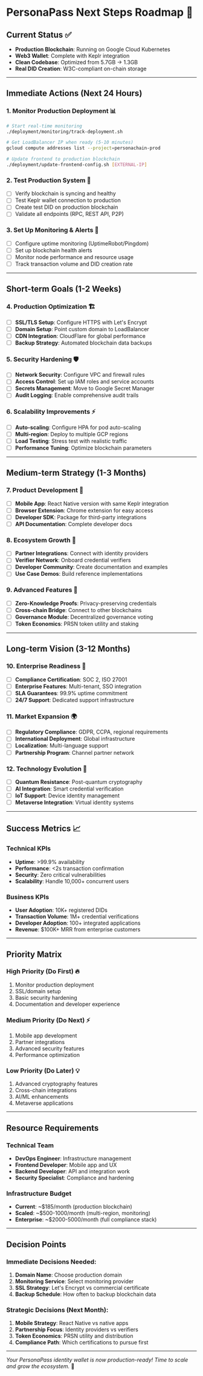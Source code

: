 # PersonaPass Next Steps Roadmap 🚀

## Current Status ✅
- **Production Blockchain**: Running on Google Cloud Kubernetes
- **Web3 Wallet**: Complete with Keplr integration
- **Clean Codebase**: Optimized from 5.7GB → 1.3GB
- **Real DID Creation**: W3C-compliant on-chain storage

---

## Immediate Actions (Next 24 Hours)

### 1. Monitor Production Deployment 📊
```bash
# Start real-time monitoring
./deployment/monitoring/track-deployment.sh

# Get LoadBalancer IP when ready (5-10 minutes)
gcloud compute addresses list --project=personachain-prod

# Update frontend to production blockchain
./deployment/update-frontend-config.sh [EXTERNAL-IP]
```

### 2. Test Production System 🧪
- [ ] Verify blockchain is syncing and healthy
- [ ] Test Keplr wallet connection to production
- [ ] Create test DID on production blockchain
- [ ] Validate all endpoints (RPC, REST API, P2P)

### 3. Set Up Monitoring & Alerts 🔔
- [ ] Configure uptime monitoring (UptimeRobot/Pingdom)
- [ ] Set up blockchain health alerts
- [ ] Monitor node performance and resource usage
- [ ] Track transaction volume and DID creation rate

---

## Short-term Goals (1-2 Weeks)

### 4. Production Optimization 🏗️
- [ ] **SSL/TLS Setup**: Configure HTTPS with Let's Encrypt
- [ ] **Domain Setup**: Point custom domain to LoadBalancer
- [ ] **CDN Integration**: CloudFlare for global performance
- [ ] **Backup Strategy**: Automated blockchain data backups

### 5. Security Hardening 🛡️
- [ ] **Network Security**: Configure VPC and firewall rules
- [ ] **Access Control**: Set up IAM roles and service accounts
- [ ] **Secrets Management**: Move to Google Secret Manager
- [ ] **Audit Logging**: Enable comprehensive audit trails

### 6. Scalability Improvements ⚡
- [ ] **Auto-scaling**: Configure HPA for pod auto-scaling
- [ ] **Multi-region**: Deploy to multiple GCP regions
- [ ] **Load Testing**: Stress test with realistic traffic
- [ ] **Performance Tuning**: Optimize blockchain parameters

---

## Medium-term Strategy (1-3 Months)

### 7. Product Development 🎯
- [ ] **Mobile App**: React Native version with same Keplr integration
- [ ] **Browser Extension**: Chrome extension for easy access
- [ ] **Developer SDK**: Package for third-party integrations
- [ ] **API Documentation**: Complete developer docs

### 8. Ecosystem Growth 🌱
- [ ] **Partner Integrations**: Connect with identity providers
- [ ] **Verifier Network**: Onboard credential verifiers
- [ ] **Developer Community**: Create documentation and examples
- [ ] **Use Case Demos**: Build reference implementations

### 9. Advanced Features 🔬
- [ ] **Zero-Knowledge Proofs**: Privacy-preserving credentials
- [ ] **Cross-chain Bridge**: Connect to other blockchains
- [ ] **Governance Module**: Decentralized governance voting
- [ ] **Token Economics**: PRSN token utility and staking

---

## Long-term Vision (3-12 Months)

### 10. Enterprise Readiness 🏢
- [ ] **Compliance Certification**: SOC 2, ISO 27001
- [ ] **Enterprise Features**: Multi-tenant, SSO integration
- [ ] **SLA Guarantees**: 99.9% uptime commitment
- [ ] **24/7 Support**: Dedicated support infrastructure

### 11. Market Expansion 🌍
- [ ] **Regulatory Compliance**: GDPR, CCPA, regional requirements
- [ ] **International Deployment**: Global infrastructure
- [ ] **Localization**: Multi-language support
- [ ] **Partnership Program**: Channel partner network

### 12. Technology Evolution 🔮
- [ ] **Quantum Resistance**: Post-quantum cryptography
- [ ] **AI Integration**: Smart credential verification
- [ ] **IoT Support**: Device identity management
- [ ] **Metaverse Integration**: Virtual identity systems

---

## Success Metrics 📈

### Technical KPIs
- **Uptime**: >99.9% availability
- **Performance**: <2s transaction confirmation
- **Security**: Zero critical vulnerabilities
- **Scalability**: Handle 10,000+ concurrent users

### Business KPIs
- **User Adoption**: 10K+ registered DIDs
- **Transaction Volume**: 1M+ credential verifications
- **Developer Adoption**: 100+ integrated applications
- **Revenue**: $100K+ MRR from enterprise customers

---

## Priority Matrix

### High Priority (Do First) 🔥
1. Monitor production deployment
2. SSL/domain setup
3. Basic security hardening
4. Documentation and developer experience

### Medium Priority (Do Next) ⚡
1. Mobile app development
2. Partner integrations
3. Advanced security features
4. Performance optimization

### Low Priority (Do Later) 💡
1. Advanced cryptography features
2. Cross-chain integrations
3. AI/ML enhancements
4. Metaverse applications

---

## Resource Requirements

### Technical Team
- **DevOps Engineer**: Infrastructure management
- **Frontend Developer**: Mobile app and UX
- **Backend Developer**: API and integration work
- **Security Specialist**: Compliance and hardening

### Infrastructure Budget
- **Current**: ~$185/month (production blockchain)
- **Scaled**: ~$500-1000/month (multi-region, monitoring)
- **Enterprise**: ~$2000-5000/month (full compliance stack)

---

## Decision Points

### Immediate Decisions Needed:
1. **Domain Name**: Choose production domain
2. **Monitoring Service**: Select monitoring provider
3. **SSL Strategy**: Let's Encrypt vs commercial certificate
4. **Backup Schedule**: How often to backup blockchain data

### Strategic Decisions (Next Month):
1. **Mobile Strategy**: React Native vs native apps
2. **Partnership Focus**: Identity providers vs verifiers
3. **Token Economics**: PRSN utility and distribution
4. **Compliance Path**: Which certifications to pursue first

---

*Your PersonaPass identity wallet is now production-ready! Time to scale and grow the ecosystem.* 🎉